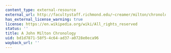 ```yaml
---
content_type: external-resource
external_url: http://facultystaff.richmond.edu/~creamer/milton/chronology.html
has_external_license_warning: true
license: https://en.wikipedia.org/wiki/All_rights_reserved
status: ''
title: A John Milton Chronology
uid: bd1d7871-58f5-4c64-ad37-a0728e0eca96
wayback_url: ''
---
```

